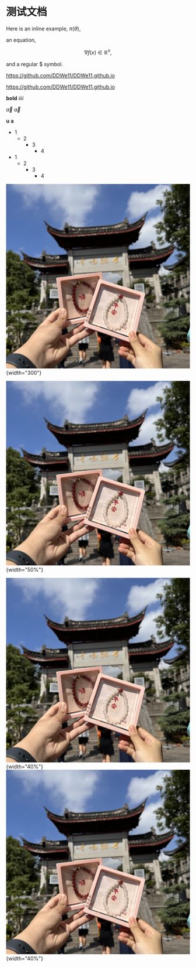 # 测试文档

Here is an inline example, $\pi(\theta)$, 

an equation,

$$\nabla f(x) \in \mathbb{R}^n,$$

and a regular \$ symbol.

[](https://github.com/DDWe11/DDWe11.github.io)

<https://github.com/DDWe11/DDWe11.github.io>

https://github.com/DDWe11/DDWe11.github.io

**bold** _iiii_

$\vec{a}$ $\vec a$

$\boldsymbol u$ $\boldsymbol{a}$

- 1
    - 2
        - 3
            - 4
- 1
    - 2
        - 3
            - 4

![](media/shangan.jpg){width="300"}

![](media/shangan.jpg){width="50%"}

![](media/shangan.jpg){width="40%"}
![](media/shangan.jpg){width="40%"}
